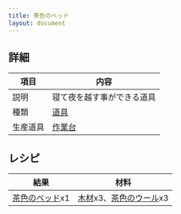 ```yaml
---
title: 茶色のベッド
layout: document
---
```

## 詳細

|項目|内容|
|---|---|
|説明|寝て夜を越す事ができる道具|
|種類|[道具](道具)|
|生産道具|[作業台](作業台)|

## レシピ

|結果|材料|
|---|---|
|[茶色のベッド](茶色のベッド)x1|[木材](木材)x3、[茶色のウール](茶色のウール)x3|
